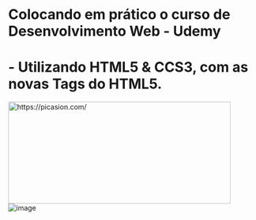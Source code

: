 # Colocando em prático o curso de Desenvolvimento Web - Udemy
# - Utilizando HTML5 & CCS3, com as novas Tags do HTML5.

<a href="https://picasion.com/"><img src="https://i.picasion.com/pic92/a83d40ad0262d09073df3d12e008a96f.gif" width="450" height="207" border="0" alt="https://picasion.com/" /></a>
![image](https://user-images.githubusercontent.com/91023162/183228124-8601d581-9b18-4fcc-b444-8d030f8ddf99.png)

